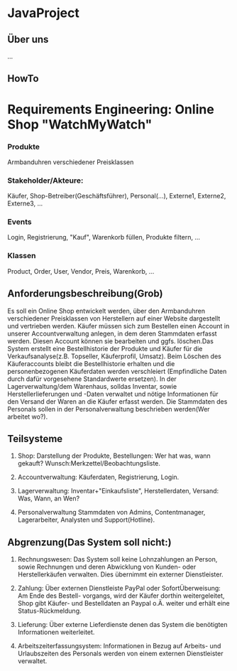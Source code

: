 # JavaProject
## Über uns
...
## HowTo

# Requirements Engineering: Online Shop "WatchMyWatch"

### Produkte
Armbanduhren verschiedener Preisklassen

### Stakeholder/Akteure:
Käufer, Shop-Betreiber(Geschäftsführer), Personal(...), Externe1, Externe2, Externe3, ...

### Events
Login, Registrierung, "Kauf", Warenkorb füllen, Produkte filtern, ... 

### Klassen
Product, Order, User, Vendor, Preis, Warenkorb, ...


## Anforderungsbeschreibung(Grob)
Es soll ein Online Shop entwickelt werden, über den Armbanduhren verschiedener Preisklassen von Herstellern 
auf einer Website dargestellt und vertrieben werden. Käufer müssen sich zum Bestellen einen Account in unserer 
Accountverwaltung anlegen, in dem deren Stammdaten erfasst werden. Diesen Account können sie bearbeiten und 
ggfs. löschen.Das System erstellt eine Bestellhistorie der Produkte und Käufer für die Verkaufsanalyse(z.B. 
Topseller, Käuferprofil, Umsatz). Beim Löschen des Käuferaccounts bleibt die Bestellhistorie erhalten und die 
personenbezogenen Käuferdaten werden verschleiert (Empfindliche Daten durch dafür vorgesehene Standardwerte 
ersetzen). In der Lagerverwaltung/dem Warenhaus, solldas Inventar, sowie Herstellerlieferungen und -Daten 
verwaltet und nötige Informationen für den Versand der Waren an die Käufer erfasst werden. Die Stammdaten des 
Personals sollen in der Personalverwaltung beschrieben werden(Wer arbeitet wo?).


## Teilsysteme
1. Shop: Darstellung der Produkte, Bestellungen: Wer hat was, wann gekauft? Wunsch:Merkzettel/Beobachtungsliste.

2. Accountverwaltung: Käuferdaten, Registrierung, Login.

3. Lagerverwaltung: Inventar+"Einkaufsliste", Herstellerdaten, Versand: Was, Wann, an Wen? 

4. Personalverwaltung Stammdaten von Admins, Contentmanager, Lagerarbeiter, Analysten und Support(Hotline).

## Abgrenzung(Das System soll nicht:)
1. Rechnungswesen: Das System soll keine Lohnzahlungen an Person, sowie Rechnungen und deren Abwicklung von Kunden- oder
Herstellerkäufen verwalten. Dies übernimmt ein externer Dienstleister.

2. Zahlung: Über externen Dienstleiste PayPal oder SofortÜberweisung: Am Ende des Bestell-
vorgangs, wird der Käufer dorthin weitergeleitet, Shop gibt Käufer- und Bestelldaten an 
Paypal o.Ä. weiter und erhält eine Status-Rückmeldung.

3. Lieferung: Über externe Lieferdienste denen das System die benötigten Informationen
weiterleitet.

4. Arbeitszeiterfassungsystem: Informationen in Bezug auf Arbeits- und Urlaubszeiten des Personals werden von einem externen
Dienstleister verwaltet.
